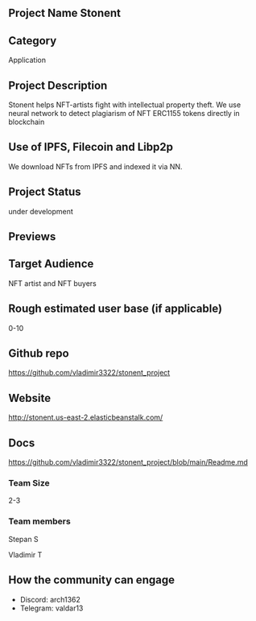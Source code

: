 ## Project Name Stonent

## Category 
Application

## Project Description
Stonent helps NFT-artists fight with intellectual property theft. We use neural network to detect plagiarism of NFT ERC1155 tokens directly in blockchain

## Use of IPFS, Filecoin and Libp2p
We download NFTs from IPFS and indexed it via NN.

## Project Status
under development

## Previews


## Target Audience
NFT artist and NFT buyers 

## Rough estimated user base (if applicable)
0-10

## Github repo
https://github.com/vladimir3322/stonent_project

## Website
http://stonent.us-east-2.elasticbeanstalk.com/

## Docs
https://github.com/vladimir3322/stonent_project/blob/main/Readme.md

### Team Size  
2-3

### Team members  
Stepan S

Vladimir T

## How the community can engage
* Discord:  arch1362
* Telegram:  valdar13

